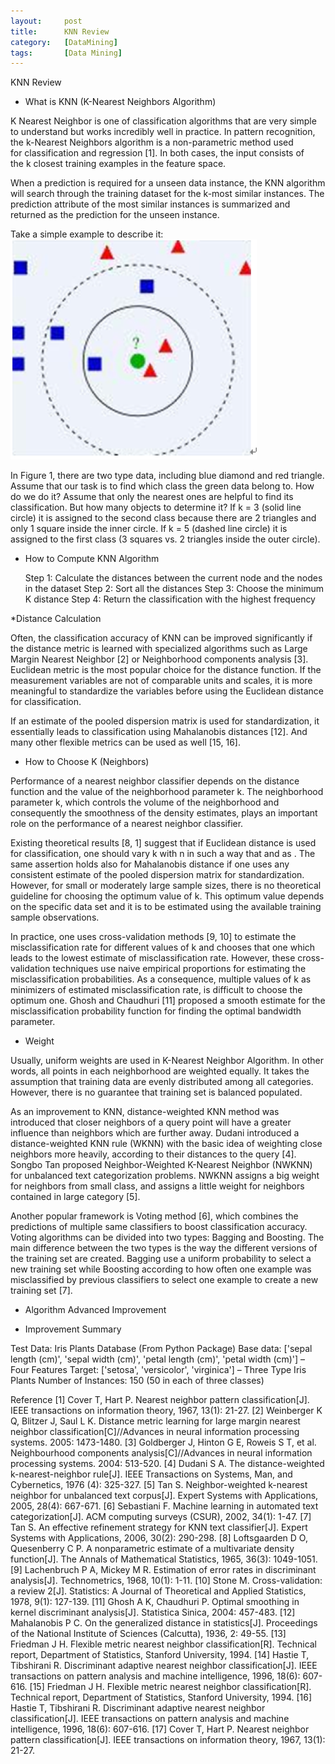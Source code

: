 ```yaml
---
layout:     post
title:      KNN Review
category:   [DataMining] 
tags:       [Data Mining]
---
```


KNN Review

* What is KNN (K-Nearest Neighbors Algorithm)

K Nearest Neighbor is one of classification algorithms that are very simple to understand but works incredibly well in practice. In pattern recognition, the k-Nearest Neighbors algorithm is a non-parametric method used for classification and regression [1]. In both cases, the input consists of the k closest training examples in the feature space. 

When a prediction is required for a unseen data instance, the KNN algorithm will search through the training dataset for the k-most similar instances. The prediction attribute of the most similar instances is summarized and returned as the prediction for the unseen instance.

Take a simple example to describe it:
![](/images/ML/KNN_Example.png)

In Figure 1, there are two type data, including blue diamond and red triangle. Assume that our task is to find which class the green data belong to. How do we do it? Assume that only the nearest ones are helpful to find its classification. But how many objects to determine it? If k = 3 (solid line circle) it is assigned to the second class because there are 2 triangles and only 1 square inside the inner circle. If k = 5 (dashed line circle) it is assigned to the first class (3 squares vs. 2 triangles inside the outer circle).

* How to Compute KNN Algorithm

	Step 1: Calculate the distances between the current node and the nodes in the dataset
	Step 2: Sort all the distances
	Step 3: Choose the minimum K distance
	Step 4: Return the classification with the highest frequency

*Distance Calculation

Often, the classification accuracy of KNN can be improved significantly if the distance metric is learned with specialized algorithms such as Large Margin Nearest Neighbor [2] or Neighborhood components analysis [3].
Euclidean metric is the most popular choice for the distance function. If the measurement variables are not of comparable units and scales, it is more meaningful to standardize the variables before using the Euclidean distance for classification.

If an estimate of the pooled dispersion matrix is used for standardization, it essentially leads to classification using Mahalanobis distances [12]. And many other flexible metrics can be used as well [15, 16].

* How to Choose K (Neighbors)

Performance of a nearest neighbor classifier depends on the distance function and the value of the neighborhood parameter k. The neighborhood parameter k, which controls the volume of the neighborhood and consequently the smoothness of the density estimates, plays an important role on the performance of a nearest neighbor classifier.

Existing theoretical results [8, 1] suggest that if Euclidean distance is used for classification, one should vary k with n in such a way that  and  as . The same assertion holds also for Mahalanobis distance if one uses any consistent estimate of the pooled dispersion matrix for standardization. However, for small or moderately large sample sizes, there is no theoretical guideline for choosing the optimum value of k. This optimum value depends on the specific data set and it is to be estimated using the available training sample observations.

In practice, one uses cross-validation methods [9, 10] to estimate the misclassification rate for different values of k and chooses that one which leads to the lowest estimate of misclassification rate. However, these cross-validation techniques use naive empirical proportions for estimating the misclassification probabilities. As a consequence, multiple values of k as minimizers of estimated misclassification rate, is difficult to choose the optimum one. Ghosh and Chaudhuri [11] proposed a smooth estimate for the misclassification probability function for finding the optimal bandwidth parameter. 

* Weight

Usually, uniform weights are used in K-Nearest Neighbor Algorithm. In other words, all points in each neighborhood are weighted equally. It takes the assumption that training data are evenly distributed among all categories. However, there is no guarantee that training set is balanced populated.

As an improvement to KNN, distance-weighted KNN method was introduced that closer neighbors of a query point will have a greater influence than neighbors which are further away. Dudani introduced a distance-weighted KNN rule (WKNN) with the basic idea of weighting close neighbors more heavily, according to their distances to the query [4]. Songbo Tan proposed Neighbor-Weighted K-Nearest Neighbor (NWKNN) for unbalanced text categorization problems. NWKNN assigns a big weight for neighbors from small class, and assigns a little weight for neighbors contained in large category [5].

Another popular framework is Voting method [6], which combines the predictions of multiple same classifiers to boost classification accuracy. Voting algorithms can be divided into two types: Bagging and Boosting. The main difference between the two types is the way the different versions of the training set are created. Bagging use a uniform probability to select a new training set while Boosting according to how often one example was misclassified by previous classifiers to select one example to create a new training set [7].

* Algorithm
Advanced Improvement

* Improvement Summary

Test Data: Iris Plants Database (From Python Package)
Base data: ['sepal length (cm)', 'sepal width (cm)', 'petal length (cm)', 'petal width (cm)'] – Four Features
Target: ['setosa', 'versicolor', 'virginica'] – Three Type Iris Plants
Number of Instances: 150 (50 in each of three classes)




Reference
[1] Cover T, Hart P. Nearest neighbor pattern classification[J]. IEEE transactions on information theory, 1967, 13(1): 21-27.
[2] Weinberger K Q, Blitzer J, Saul L K. Distance metric learning for large margin nearest neighbor classification[C]//Advances in neural information processing systems. 2005: 1473-1480.
[3] Goldberger J, Hinton G E, Roweis S T, et al. Neighbourhood components analysis[C]//Advances in neural information processing systems. 2004: 513-520.
[4] Dudani S A. The distance-weighted k-nearest-neighbor rule[J]. IEEE Transactions on Systems, Man, and Cybernetics, 1976 (4): 325-327.
[5] Tan S. Neighbor-weighted k-nearest neighbor for unbalanced text corpus[J]. Expert Systems with Applications, 2005, 28(4): 667-671.
[6] Sebastiani F. Machine learning in automated text categorization[J]. ACM computing surveys (CSUR), 2002, 34(1): 1-47.
[7] Tan S. An effective refinement strategy for KNN text classifier[J]. Expert Systems with Applications, 2006, 30(2): 290-298.
[8] Loftsgaarden D O, Quesenberry C P. A nonparametric estimate of a multivariate density function[J]. The Annals of Mathematical Statistics, 1965, 36(3): 1049-1051.
[9] Lachenbruch P A, Mickey M R. Estimation of error rates in discriminant analysis[J]. Technometrics, 1968, 10(1): 1-11.
[10] Stone M. Cross-validation: a review 2[J]. Statistics: A Journal of Theoretical and Applied Statistics, 1978, 9(1): 127-139.
[11] Ghosh A K, Chaudhuri P. Optimal smoothing in kernel discriminant analysis[J]. Statistica Sinica, 2004: 457-483.
[12] Mahalanobis P C. On the generalized distance in statistics[J]. Proceedings of the National Institute of Sciences (Calcutta), 1936, 2: 49-55.
[13] Friedman J H. Flexible metric nearest neighbor classification[R]. Technical report, Department of Statistics, Stanford University, 1994.
[14] Hastie T, Tibshirani R. Discriminant adaptive nearest neighbor classification[J]. IEEE transactions on pattern analysis and machine intelligence, 1996, 18(6): 607-616.
[15] Friedman J H. Flexible metric nearest neighbor classification[R]. Technical report, Department of Statistics, Stanford University, 1994.
[16] Hastie T, Tibshirani R. Discriminant adaptive nearest neighbor classification[J]. IEEE transactions on pattern analysis and machine intelligence, 1996, 18(6): 607-616.
[17] Cover T, Hart P. Nearest neighbor pattern classification[J]. IEEE transactions on information theory, 1967, 13(1): 21-27.
